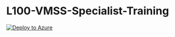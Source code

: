 # L100-VMSS-Specialist-Training

[![Deploy to Azure](https://aka.ms/deploytoazurebutton)](https://portal.azure.com/#create/Microsoft.Template/uri/https%3A%2F%2Fraw.githubusercontent.com%2Fkmccullagh19%2FL100-VMSS-Specialist-Training%2Fmain%2FTemplateToDeploy)
